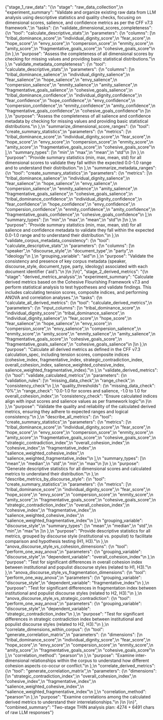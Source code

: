 {"stage_1_raw_data": "{\n  \"stage\": \"raw_data_collection\",\n  \"experiment_summary\": \"Validate and organize existing raw data from LLM analysis using descriptive statistics and quality checks, focusing on dimensional scores, salience, and confidence metrics as per the CFF v7.3 framework.\",\n  \"tasks\": {\n    \"validate_dimensional_scores_completeness\": {\n      \"tool\": \"calculate_descriptive_stats\",\n      \"parameters\": {\n        \"columns\": [\n          \"tribal_dominance_score\",\n          \"individual_dignity_score\",\n          \"fear_score\",\n          \"hope_score\",\n          \"envy_score\",\n          \"compersion_score\",\n          \"enmity_score\",\n          \"amity_score\",\n          \"fragmentative_goals_score\",\n          \"cohesive_goals_score\"\n        ]\n      },\n      \"purpose\": \"Assess the completeness of all dimensional scores by checking for missing values and providing basic statistical distributions.\"\n    },\n    \"validate_metadata_completeness\": {\n      \"tool\": \"calculate_descriptive_stats\",\n      \"parameters\": {\n        \"columns\": [\n          \"tribal_dominance_salience\",\n          \"individual_dignity_salience\",\n          \"fear_salience\",\n          \"hope_salience\",\n          \"envy_salience\",\n          \"compersion_salience\",\n          \"enmity_salience\",\n          \"amity_salience\",\n          \"fragmentative_goals_salience\",\n          \"cohesive_goals_salience\",\n          \"tribal_dominance_confidence\",\n          \"individual_dignity_confidence\",\n          \"fear_confidence\",\n          \"hope_confidence\",\n          \"envy_confidence\",\n          \"compersion_confidence\",\n          \"enmity_confidence\",\n          \"amity_confidence\",\n          \"fragmentative_goals_confidence\",\n          \"cohesive_goals_confidence\"\n        ]\n      },\n      \"purpose\": \"Assess the completeness of all salience and confidence metadata by checking for missing values and providing basic statistical distributions.\"\n    },\n    \"summarize_dimensional_score_ranges\": {\n      \"tool\": \"create_summary_statistics\",\n      \"parameters\": {\n        \"metrics\": [\n          \"tribal_dominance_score\",\n          \"individual_dignity_score\",\n          \"fear_score\",\n          \"hope_score\",\n          \"envy_score\",\n          \"compersion_score\",\n          \"enmity_score\",\n          \"amity_score\",\n          \"fragmentative_goals_score\",\n          \"cohesive_goals_score\"\n        ],\n        \"summary_types\": [\n          \"min\",\n          \"max\",\n          \"mean\",\n          \"std\"\n        ]\n      },\n      \"purpose\": \"Provide summary statistics (min, max, mean, std) for all dimensional scores to validate they fall within the expected 0.0-1.0 range and to understand their distribution.\"\n    },\n    \"summarize_metadata_ranges\": {\n      \"tool\": \"create_summary_statistics\",\n      \"parameters\": {\n        \"metrics\": [\n          \"tribal_dominance_salience\",\n          \"individual_dignity_salience\",\n          \"fear_salience\",\n          \"hope_salience\",\n          \"envy_salience\",\n          \"compersion_salience\",\n          \"enmity_salience\",\n          \"amity_salience\",\n          \"fragmentative_goals_salience\",\n          \"cohesive_goals_salience\",\n          \"tribal_dominance_confidence\",\n          \"individual_dignity_confidence\",\n          \"fear_confidence\",\n          \"hope_confidence\",\n          \"envy_confidence\",\n          \"compersion_confidence\",\n          \"enmity_confidence\",\n          \"amity_confidence\",\n          \"fragmentative_goals_confidence\",\n          \"cohesive_goals_confidence\"\n        ],\n        \"summary_types\": [\n          \"min\",\n          \"max\",\n          \"mean\",\n          \"std\"\n        ]\n      },\n      \"purpose\": \"Provide summary statistics (min, max, mean, std) for all salience and confidence metadata to validate they fall within the expected 0.0-1.0 range and to understand their distribution.\"\n    },\n    \"validate_corpus_metadata_consistency\": {\n      \"tool\": \"calculate_descriptive_stats\",\n      \"parameters\": {\n        \"columns\": [\n          \"speaker\",\n          \"discourse_style\",\n          \"document_type\",\n          \"party\",\n          \"ideology\"\n        ],\n        \"grouping_variable\": \"aid\"\n      },\n      \"purpose\": \"Validate the consistency and presence of key corpus metadata (speaker, discourse_style, document_type, party, ideology) associated with each document identifier ('aid').\"\n    }\n  }\n}", "stage_2_derived_metrics": "{\n  \"stage\": \"derived_metrics_analysis\",\n  \"experiment_summary\": \"Calculate derived metrics based on the Cohesive Flourishing Framework v7.3 and perform statistical analysis to test hypotheses and validate findings. This includes calculating tension scores, composite indices, and performing ANOVA and correlation analyses.\",\n  \"tasks\": {\n    \"calculate_all_derived_metrics\": {\n      \"tool\": \"calculate_derived_metrics\",\n      \"parameters\": {\n        \"input_columns\": [\n          \"tribal_dominance_score\",\n          \"individual_dignity_score\",\n          \"tribal_dominance_salience\",\n          \"individual_dignity_salience\",\n          \"fear_score\",\n          \"hope_score\",\n          \"fear_salience\",\n          \"hope_salience\",\n          \"envy_score\",\n          \"compersion_score\",\n          \"envy_salience\",\n          \"compersion_salience\",\n          \"enmity_score\",\n          \"amity_score\",\n          \"enmity_salience\",\n          \"amity_salience\",\n          \"fragmentative_goals_score\",\n          \"cohesive_goals_score\",\n          \"fragmentative_goals_salience\",\n          \"cohesive_goals_salience\"\n        ]\n      },\n      \"purpose\": \"Calculate all derived metrics as defined in the CFF v7.3 calculation_spec, including tension scores, composite indices (cohesive_index, fragmentative_index, strategic_contradiction_index, overall_cohesion_index, salience_weighted_cohesive_index, salience_weighted_fragmentative_index).\"\n    },\n    \"validate_derived_metrics\": {\n      \"tool\": \"validate_calculated_metrics\",\n      \"parameters\": {\n        \"validation_rules\": [\n          \"missing_data_check\",\n          \"range_check\",\n          \"consistency_check\"\n        ],\n        \"quality_thresholds\": {\n          \"missing_data_check\": \"0%\",\n          \"range_check\": \"0.0-1.0 for scores and salience, -1.0 to 1.0 for overall_cohesion_index\",\n          \"consistency_check\": \"Ensure calculated indices align with input scores and salience values as per framework logic\"\n        }\n      },\n      \"purpose\": \"Validate the quality and reliability of the calculated derived metrics, ensuring they adhere to expected ranges and logical consistency.\"\n    },\n    \"describe_all_metrics\": {\n      \"tool\": \"create_summary_statistics\",\n      \"parameters\": {\n        \"metrics\": [\n          \"tribal_dominance_score\",\n          \"individual_dignity_score\",\n          \"fear_score\",\n          \"hope_score\",\n          \"envy_score\",\n          \"compersion_score\",\n          \"enmity_score\",\n          \"amity_score\",\n          \"fragmentative_goals_score\",\n          \"cohesive_goals_score\",\n          \"strategic_contradiction_index\",\n          \"overall_cohesion_index\",\n          \"cohesive_index\",\n          \"fragmentative_index\",\n          \"salience_weighted_cohesive_index\",\n          \"salience_weighted_fragmentative_index\"\n        ],\n        \"summary_types\": [\n          \"mean\",\n          \"median\",\n          \"std\",\n          \"min\",\n          \"max\"\n        ]\n      },\n      \"purpose\": \"Generate descriptive statistics for all dimensional scores and calculated metrics to understand their distribution.\"\n    },\n    \"describe_metrics_by_discourse_style\": {\n      \"tool\": \"create_summary_statistics\",\n      \"parameters\": {\n        \"metrics\": [\n          \"tribal_dominance_score\",\n          \"individual_dignity_score\",\n          \"fear_score\",\n          \"hope_score\",\n          \"envy_score\",\n          \"compersion_score\",\n          \"enmity_score\",\n          \"amity_score\",\n          \"fragmentative_goals_score\",\n          \"cohesive_goals_score\",\n          \"strategic_contradiction_index\",\n          \"overall_cohesion_index\",\n          \"cohesive_index\",\n          \"fragmentative_index\",\n          \"salience_weighted_cohesive_index\",\n          \"salience_weighted_fragmentative_index\"\n        ],\n        \"grouping_variable\": \"discourse_style\",\n        \"summary_types\": [\n          \"mean\",\n          \"median\",\n          \"std\",\n          \"min\",\n          \"max\"\n        ]\n      },\n      \"purpose\": \"Provide descriptive statistics for all metrics, grouped by discourse style (institutional vs. populist) to facilitate comparison and hypothesis testing (H1, H3).\"\n    },\n    \"anova_discourse_style_vs_cohesion_dimensions\": {\n      \"tool\": \"perform_one_way_anova\",\n      \"parameters\": {\n        \"grouping_variable\": \"discourse_style\",\n        \"dependent_variable\": \"overall_cohesion_index\"\n      },\n      \"purpose\": \"Test for significant differences in overall cohesion index between institutional and populist discourse styles (related to H1, H3).\"\n    },\n    \"anova_discourse_style_vs_fragmentation_dimensions\": {\n      \"tool\": \"perform_one_way_anova\",\n      \"parameters\": {\n        \"grouping_variable\": \"discourse_style\",\n        \"dependent_variable\": \"fragmentative_index\"\n      },\n      \"purpose\": \"Test for significant differences in fragmentation index between institutional and populist discourse styles (related to H2, H3).\"\n    },\n    \"anova_discourse_style_vs_strategic_contradiction\": {\n      \"tool\": \"perform_one_way_anova\",\n      \"parameters\": {\n        \"grouping_variable\": \"discourse_style\",\n        \"dependent_variable\": \"strategic_contradiction_index\"\n      },\n      \"purpose\": \"Test for significant differences in strategic contradiction index between institutional and populist discourse styles (related to H2, H3).\"\n    },\n    \"correlate_dimensions_within_corpus\": {\n      \"tool\": \"generate_correlation_matrix\",\n      \"parameters\": {\n        \"dimensions\": [\n          \"tribal_dominance_score\",\n          \"individual_dignity_score\",\n          \"fear_score\",\n          \"hope_score\",\n          \"envy_score\",\n          \"compersion_score\",\n          \"enmity_score\",\n          \"amity_score\",\n          \"fragmentative_goals_score\",\n          \"cohesive_goals_score\"\n        ],\n        \"correlation_method\": \"pearson\"\n      },\n      \"purpose\": \"Examine inter-dimensional relationships within the corpus to understand how different cohesion aspects co-occur or conflict.\"\n    },\n    \"correlate_derived_metrics\": {\n      \"tool\": \"generate_correlation_matrix\",\n      \"parameters\": {\n        \"dimensions\": [\n          \"strategic_contradiction_index\",\n          \"overall_cohesion_index\",\n          \"cohesive_index\",\n          \"fragmentative_index\",\n          \"salience_weighted_cohesive_index\",\n          \"salience_weighted_fragmentative_index\"\n        ],\n        \"correlation_method\": \"pearson\"\n      },\n      \"purpose\": \"Examine correlations among the calculated derived metrics to understand their interrelationships.\"\n    }\n  }\n}", "combined_summary": "Two-stage THIN analysis plan: 4274 + 6491 chars of raw LLM responses"}